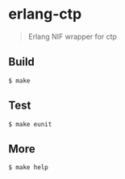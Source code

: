 erlang-ctp
=====

> Erlang NIF wrapper for ctp

Build
-----

    $ make

Test
-----

    $ make eunit

More
-----

    $ make help
